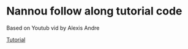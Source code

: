 # Nannou follow along tutorial code

Based on Youtub vid by Alexis Andre

[Tutorial](https://www.youtube.com/watch?v=Ml6tpyTyXhM)